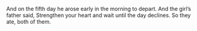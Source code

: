 And on the fifth day he arose early in the morning to depart. And the girl’s father said, Strengthen your heart and wait until the day declines. So they ate, both of them.
